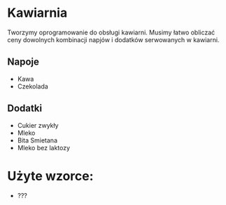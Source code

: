 # Kawiarnia
Tworzymy oprogramowanie do obsługi kawiarni. Musimy łatwo obliczać ceny dowolnych kombinacji napjów i dodatków serwowanych w kawiarni.

## Napoje
- Kawa
- Czekolada

## Dodatki
- Cukier zwykły
- Mleko
- Bita Smietana
- Mleko bez laktozy

# Użyte wzorce:
- ???